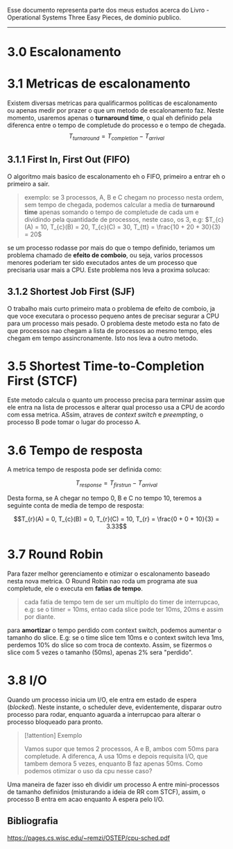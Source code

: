 Esse documento representa parte dos meus estudos acerca do Livro - Operational Systems  Three Easy Pieces, de dominio publico.

---

# 3.0 Escalonamento

# 3.1 Metricas de escalonamento

Existem diversas metricas para qualificarmos politicas de escalonamento ou apenas medir por prazer o que um metodo de escalonamento faz. Neste momento, usaremos apenas o __turnaround time__, o qual eh definido pela diferenca entre o tempo de completude do processo e o tempo de chegada.
$$T_{turnaround} = T_{completion} - T_{arrival} $$


## 3.1.1 First In, First Out (FIFO) 

O algoritmo mais basico de escalonamento eh o FIFO, primeiro a entrar eh o primeiro a sair. 

> exemplo: se 3 processos, A, B e C chegam no processo nesta ordem, sem tempo de chegada, podemos calcular a media de __turnaround time__ apenas somando o tempo de completude de cada um e dividindo pela quantidade de processos, neste caso, os 3, e.g: $T_{c}(A) = 10, T_{c}(B) = 20, T_{c}(C) = 30, T_{tt} = \frac{10 + 20 + 30}{3} = 20$ 

se um processo rodasse por mais do que o tempo definido, teriamos um problema chamado de __efeito de comboio__, ou seja, varios processos menores poderiam ter sido executados antes de um processo que precisaria usar mais a CPU. Este problema nos leva a proxima solucao:

## 3.1.2 Shortest Job First (SJF)

O trabalho mais curto primeiro mata o problema de efeito de comboio, ja que voce executara o processo pequeno antes de precisar segurar a CPU para um processo mais pesado. O problema deste metodo esta no fato de que processos nao chegam a lista de processos ao mesmo tempo, eles chegam em tempo assincronamente. Isto nos leva a outro metodo.

# 3.5 Shortest Time-to-Completion First (STCF) 

Este metodo calcula o quanto um processo precisa para terminar assim que ele entra na lista de processos e alterar qual processo usa a CPU de acordo com essa metrica. ASsim, atraves de _context switch_ e _preempting_, o processo B pode tomar o lugar do processo A.

# 3.6 Tempo de resposta

A metrica tempo de resposta pode ser definida como:

$$T_{response} = T_{firstrun} - T_{arrival} $$

Desta forma, se A chegar no tempo 0, B e C no tempo 10, teremos a seguinte conta de media de tempo de resposta:

$$T_{r}(A) = 0, T_{c}(B) = 0, T_{r}(C) = 10, T_{r} = \frac{0 + 0 + 10}{3} = 3.33$$


# 3.7 Round Robin 

Para fazer melhor gerenciamento e otimizar o escalonamento baseado nesta nova metrica. O Round Robin nao roda um programa ate sua completude, ele o executa em __fatias de tempo__.

> cada fatia de tempo tem de ser um multiplo do timer de interrupcao, e.g: se o timer = 10ms, entao cada slice pode ter 10ms, 20ms e assim por diante.

para __amortizar__ o tempo perdido com context switch, podemos aumentar o tamanho do slice. E.g: se o time slice tem 10ms e o context switch leva 1ms, perdemos 10% do slice so com troca de contexto. Assim, se fizermos o slice com 5 vezes o tamanho (50ms), apenas 2% sera "perdido".

# 3.8 I/O 

Quando um processo inicia um I/O, ele entra em estado de espera (_blocked_). Neste instante, o scheduler deve, evidentemente, disparar outro processo para rodar, enquanto aguarda a interrupcao para alterar o processo bloqueado para pronto.

> [!attention] Exemplo
>
> Vamos supor que temos 2 processos, A e B, ambos com 50ms para completude. A diferenca, A usa 10ms e depois requisita I/O, que tambem demora 5 vezes, enquanto B faz apenas 50ms. Como podemos otimizar o uso da cpu nesse caso?

Uma maneira de fazer isso eh dividir um processo A entre mini-processos de tamanho definidos (misturando a ideia de RR com STCF), assim, o processo B entra em acao enquanto A espera pelo I/O.


## Bibliografia
https://pages.cs.wisc.edu/~remzi/OSTEP/cpu-sched.pdf
